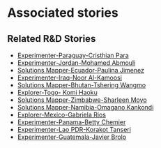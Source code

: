# Associated stories

<!-- !!DO NOT REMOVE!! start autogenerated hyperlinks -->
## Related R&D Stories
- [Experimenter\-Paraguay\-Cristhian Para](/RnD-Archive/stories/?doc=Cristhian%20Paraguay_LQ-en-US)
- [Experimenter\-Jordan\-Mohamed Abmouli](/RnD-Archive/stories/?doc=Mohamed%20Jordan_LQ-en-US)
- [Solutions Mapper\-Ecuador\-Paulina Jimenez](/RnD-Archive/stories/?doc=Paulina_edited-en-US)
- [Experimenter\-Iraq\-Noor Al\-Kamoosi](/RnD-Archive/stories/?doc=Noor%20Iraq_LQ-en-US)
- [Solutions Mapper\-Bhutan\-Tshering Wangmo](/RnD-Archive/stories/?doc=Tshering_edited-en-US)
- [Explorer\-Togo\- Komi Haoku](/RnD-Archive/stories/?doc=20_Komi_Togo-en-US)
- [Solutions Mapper\-Zimbabwe\-Sharleen Moyo](/RnD-Archive/stories/?doc=Sharleen_edited-en-US)
- [Solutions Mapper\-Namibia\-Omagano Kankondi](/RnD-Archive/stories/?doc=Omagano_edited-en-US)
- [Explorer\-Mexico\-Gabriela Rios](/RnD-Archive/stories/?doc=4_Gaby_Mexico-en-US)
- [Experimenter\-Panama\-Betty Chemier](/RnD-Archive/stories/?doc=Betty%20Panama_LQ-en-US)
- [Experimenter\-Lao PDR\-Korakot Tanseri](/RnD-Archive/stories/?doc=Korakot_LQ-en-US)
- [Experimenter\-Guatemala\-Javier Brolo](/RnD-Archive/stories/?doc=Javier%20Guatemala_LQ-en-US)
<!-- !!DO NOT REMOVE!! end autogenerated hyperlinks -->